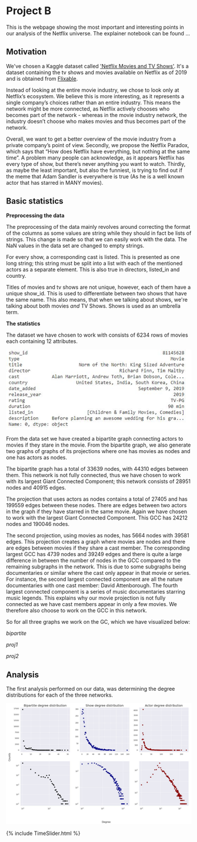 # Project B
This is the webpage showing the most important and interesting points in our analysis of the Netflix universe. The explainer notebook can be found ...

## Motivation

We've chosen a Kaggle dataset called ['Netflix Movies and TV Shows'](https://www.kaggle.com/shivamb/netflix-shows). It's a dataset containing the tv shows and movies available on Netflix as of 2019 and is obtained from [Flixable](https://flixable.com/).

Instead of looking at the entire movie industry, we chose to look only at Netflix’s ecosystem. We believe this is more interesting, as it represents a single company’s choices rather than an entire industry. This means the network might be more connected, as Netflix actively chooses who becomes part of the network - whereas in the movie industry network, the industry doesn’t choose who makes movies and thus becomes part of the network. 

Overall, we want to get a better overview of the movie industry from a private company’s point of view. Secondly, we propose the Netflix Paradox, which says that “How does Netflix have everything, but nothing at the same time”. A problem many people can acknowledge, as it appears Netflix has every type of show, but there’s never anything you want to watch. Thirdly, as maybe the least important, but also the funniest, is trying to find out if the meme that Adam Sandler is everywhere is true (As he is a well known actor that has starred in MANY movies). 

## Basic statistics
**Preprocessing the data**

The preprocessing of the data mainly revolves around correcting the format of the columns as some values are string while they should in fact be lists of strings. This change is made so that we can easily work with the data. The NaN values in the data set are changed to empty strings.

For every show, a corresponding cast is listed. This is presented as one long string; this string must be split into a list with each of the mentioned actors as a separate element. This is also true in directors, listed_in and country.

Titles of movies and tv shows are not unique, however, each of them have a unique show_id. This is used to differentiate between two shows that have the same name. This also means, that when we talking about shows, we're talking about both movies *and* TV Shows. Shows is used as an umbrella term.

**The statistics**

The dataset we have chosen to work with consists of 6234 rows of movies each containing 12 attributes.

![image](df.JPG)

From the data set we have created a bipartite graph connecting actors to movies if they stare in the movie. From the bipartite graph, we also generate two graphs of graphs of its projections where one has movies as nodes and one has actors as nodes.

The bipartite graph has a total of 33639 nodes, with 44310 edges between them. This network is not fully connected, thus we have chosen to work with its largest Giant Connected Component; this network consists of 28951 nodes and 40915 edges.

The projection that uses actors as nodes contains a total of 27405 and has 199559 edges between these nodes. There are edges between two actors in the graph if they have starred in the same movie. Again we have chosen to work with the largest Giant Connected Component. This GCC has 24212 nodes and 190046 nodes.

The second projection, using movies as nodes, has 5664 nodes with 39581 edges. This projection creates a graph where movies are nodes and there are edges between movies if they share a cast member. The corresponding largest GCC has 4739 nodes and 39249 edges and there is quite a large difference in between the number of nodes in the GCC compared to the remaining subgraphs in the network. This is due to some subgraphs being documentaries or similar where the cast only appear in that movie or series. For instance, the second largest connected component are all the nature documentaries with one cast member: David Attenborough. The fourth largest connected component is a series of music documentaries starring music legends. This explains why our movie projection is not fully connected as we have cast members appear in only a few movies. We therefore also choose to work on the GCC in this network. 

So for all three graphs we work on the GC, which we have visualized below:

*bipartite*

*proj1*

*proj2*

## Analysis
The first analysis performed on our data, was determining the degree distributions for each of the three networks.

![image](degree_distribution.JPG)

{% include TimeSlider.html %}
